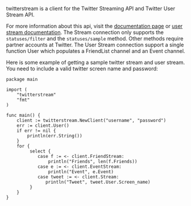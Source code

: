twitterstream is a client for the Twitter Streaming API and Twitter User Stream API.

For more information about this api, visit the [documentation page](http://apiwiki.twitter.com/Streaming-API-Documentation) or [user stream documentation](http://dev.twitter.com/pages/user_streams). 
The Stream connection only supports the `statuses/filter` and the `statuses/sample` method. Other methods require partner accounts at Twitter. 
The User Stream connection support a single function User which populates a FriendList channel and an Event channel.

Here is some example of getting a sample twitter stream and user stream. You need to include a valid twitter screen name and password:

    package main
    
    import (
    	"twitterstream"
    	"fmt"	
    )
    
    func main() {
    	client := twitterstream.NewClient("username", "password")
    	err := client.User()
    	if err != nil {
    	    println(err.String())
    	}
    	for {
    	     select {
    	        case f := <- client.FriendStream:
    	            println("Friends", len(f.Friends))
    	        case e := <- client.EventStream:
    	            println("Event", e.Event)
    	        case tweet := <- client.Stream:
    	           println("Tweet", tweet.User.Screen_name)
    	     }
    	}
    }
    
